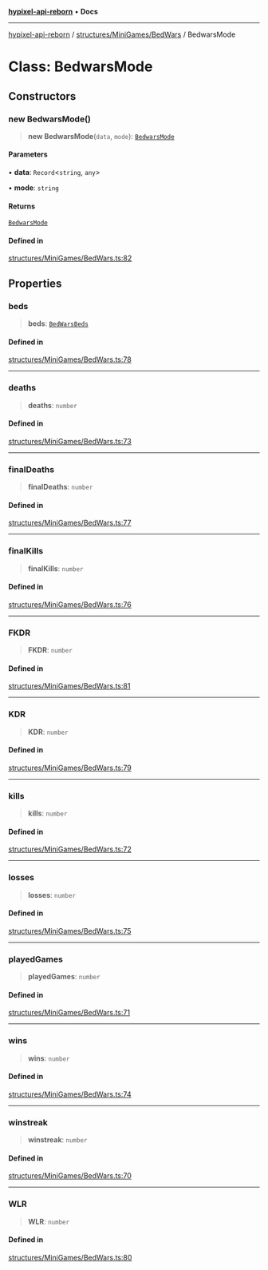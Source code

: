 [**hypixel-api-reborn**](../../../../README.md) • **Docs**

***

[hypixel-api-reborn](../../../../modules.md) / [structures/MiniGames/BedWars](../README.md) / BedwarsMode

# Class: BedwarsMode

## Constructors

### new BedwarsMode()

> **new BedwarsMode**(`data`, `mode`): [`BedwarsMode`](BedwarsMode.md)

#### Parameters

• **data**: `Record`\<`string`, `any`\>

• **mode**: `string`

#### Returns

[`BedwarsMode`](BedwarsMode.md)

#### Defined in

[structures/MiniGames/BedWars.ts:82](https://github.com/Kathund/REBORN-docs-TEST/blob/226e7f6a62bb6bca87ef0828ac84e9098d59f860/src/structures/MiniGames/BedWars.ts#L82)

## Properties

### beds

> **beds**: [`BedWarsBeds`](../interfaces/BedWarsBeds.md)

#### Defined in

[structures/MiniGames/BedWars.ts:78](https://github.com/Kathund/REBORN-docs-TEST/blob/226e7f6a62bb6bca87ef0828ac84e9098d59f860/src/structures/MiniGames/BedWars.ts#L78)

***

### deaths

> **deaths**: `number`

#### Defined in

[structures/MiniGames/BedWars.ts:73](https://github.com/Kathund/REBORN-docs-TEST/blob/226e7f6a62bb6bca87ef0828ac84e9098d59f860/src/structures/MiniGames/BedWars.ts#L73)

***

### finalDeaths

> **finalDeaths**: `number`

#### Defined in

[structures/MiniGames/BedWars.ts:77](https://github.com/Kathund/REBORN-docs-TEST/blob/226e7f6a62bb6bca87ef0828ac84e9098d59f860/src/structures/MiniGames/BedWars.ts#L77)

***

### finalKills

> **finalKills**: `number`

#### Defined in

[structures/MiniGames/BedWars.ts:76](https://github.com/Kathund/REBORN-docs-TEST/blob/226e7f6a62bb6bca87ef0828ac84e9098d59f860/src/structures/MiniGames/BedWars.ts#L76)

***

### FKDR

> **FKDR**: `number`

#### Defined in

[structures/MiniGames/BedWars.ts:81](https://github.com/Kathund/REBORN-docs-TEST/blob/226e7f6a62bb6bca87ef0828ac84e9098d59f860/src/structures/MiniGames/BedWars.ts#L81)

***

### KDR

> **KDR**: `number`

#### Defined in

[structures/MiniGames/BedWars.ts:79](https://github.com/Kathund/REBORN-docs-TEST/blob/226e7f6a62bb6bca87ef0828ac84e9098d59f860/src/structures/MiniGames/BedWars.ts#L79)

***

### kills

> **kills**: `number`

#### Defined in

[structures/MiniGames/BedWars.ts:72](https://github.com/Kathund/REBORN-docs-TEST/blob/226e7f6a62bb6bca87ef0828ac84e9098d59f860/src/structures/MiniGames/BedWars.ts#L72)

***

### losses

> **losses**: `number`

#### Defined in

[structures/MiniGames/BedWars.ts:75](https://github.com/Kathund/REBORN-docs-TEST/blob/226e7f6a62bb6bca87ef0828ac84e9098d59f860/src/structures/MiniGames/BedWars.ts#L75)

***

### playedGames

> **playedGames**: `number`

#### Defined in

[structures/MiniGames/BedWars.ts:71](https://github.com/Kathund/REBORN-docs-TEST/blob/226e7f6a62bb6bca87ef0828ac84e9098d59f860/src/structures/MiniGames/BedWars.ts#L71)

***

### wins

> **wins**: `number`

#### Defined in

[structures/MiniGames/BedWars.ts:74](https://github.com/Kathund/REBORN-docs-TEST/blob/226e7f6a62bb6bca87ef0828ac84e9098d59f860/src/structures/MiniGames/BedWars.ts#L74)

***

### winstreak

> **winstreak**: `number`

#### Defined in

[structures/MiniGames/BedWars.ts:70](https://github.com/Kathund/REBORN-docs-TEST/blob/226e7f6a62bb6bca87ef0828ac84e9098d59f860/src/structures/MiniGames/BedWars.ts#L70)

***

### WLR

> **WLR**: `number`

#### Defined in

[structures/MiniGames/BedWars.ts:80](https://github.com/Kathund/REBORN-docs-TEST/blob/226e7f6a62bb6bca87ef0828ac84e9098d59f860/src/structures/MiniGames/BedWars.ts#L80)
